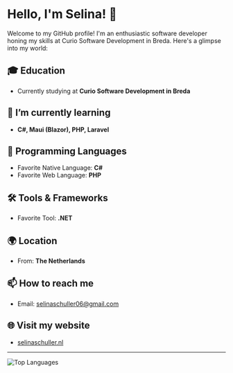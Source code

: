 # Hello, I'm Selina! 👋

Welcome to my GitHub profile! I'm an enthusiastic software developer honing my skills at Curio Software Development in Breda. Here's a glimpse into my world:

## 🎓 Education
- Currently studying at **Curio Software Development in Breda**

## 🌱 I’m currently learning
- **C#, Maui (Blazor), PHP, Laravel**

## 💬 Programming Languages
- Favorite Native Language: **C#**
- Favorite Web Language: **PHP**

## 🛠️ Tools & Frameworks
- Favorite Tool: **.NET**

## 🌍 Location
- From: **The Netherlands**

## 📫 How to reach me
- Email:
[selinaschuller06@gmail.com](mailto:selinaschuller06@gmail.com)

## 🌐 Visit my website
- [selinaschuller.nl](https://selinaschuller.nl)

---

![Top Languages](https://github-readme-stats.vercel.app/api/top-langs/?username=SelinaSchuller&layout=compact&theme=radical)

